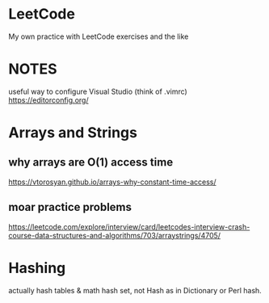 # LeetCode

My own practice with LeetCode exercises and the like

# NOTES

useful way to configure Visual Studio (think of .vimrc)
https://editorconfig.org/


# Arrays and Strings 

## why arrays are O(1) access time
https://vtorosyan.github.io/arrays-why-constant-time-access/

## moar practice problems
https://leetcode.com/explore/interview/card/leetcodes-interview-crash-course-data-structures-and-algorithms/703/arraystrings/4705/


# Hashing

actually hash tables & math hash set, not Hash as in Dictionary or Perl hash.